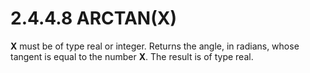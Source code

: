 # 2.4.4.8 ARCTAN(X)

**X** must be of type real or integer. Returns the angle, in radians, whose tangent is equal to the number **X**. The result is of type real.
